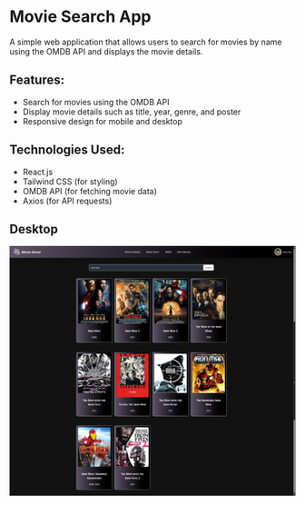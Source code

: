 # Movie Search App

 A simple web application that allows users to search for movies by name using the OMDB API and displays the movie details.

## Features:
 - Search for movies using the OMDB API
 - Display movie details such as title, year, genre, and poster
 - Responsive design for mobile and desktop

## Technologies Used:
 - React.js
 - Tailwind CSS (for styling)
 - OMDB API (for fetching movie data)
 - Axios (for API requests)

## Desktop

![Screenshot](src/assets/movie.png)






